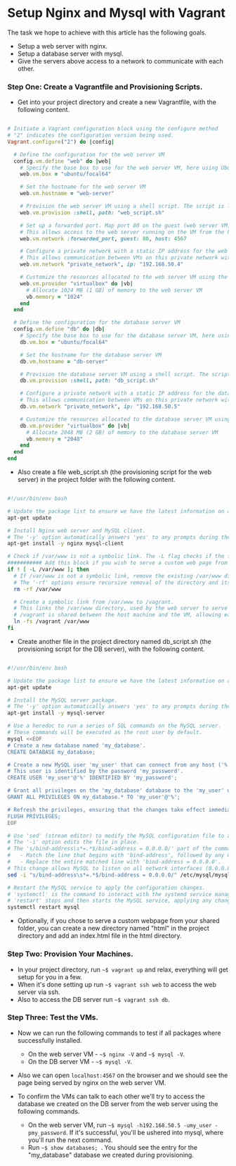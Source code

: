 # Setup Nginx and Mysql with Vagrant

The task we hope to achieve with this article has the following goals.
- Setup a web server with nginx.
- Setup a database server with mysql.
- Give the servers above access to a network to communicate with each other.

### Step One: Create a Vagrantfile and Provisioning Scripts.

- Get into your project directory and create a new Vagrantfile, with the following content.

``` ruby

# Initiate a Vagrant configuration block using the configure method
# "2" indicates the configuration version being used.
Vagrant.configure("2") do |config|

  # Define the configuration for the web server VM
  config.vm.define "web" do |web|
    # Specify the base box to use for the web server VM, here using Ubuntu 20.04 (Focal Fossa)
    web.vm.box = "ubuntu/focal64"

    # Set the hostname for the web server VM
    web.vm.hostname = "web-server"

    # Provision the web server VM using a shell script. The script is located at "web_script.sh"
    web.vm.provision :shell, path: "web_script.sh"

    # Set up a forwarded port. Map port 80 on the guest (web server VM) to port 4567 on the host machine
    # This allows access to the web server running on the VM from the host machine via port 4567
    web.vm.network :forwarded_port, guest: 80, host: 4567

    # Configure a private network with a static IP address for the web server VM
    # This allows communication between VMs on this private network without exposing them to the external network
    web.vm.network "private_network", ip: "192.168.50.4"

    # Customize the resources allocated to the web server VM using the VirtualBox provider
    web.vm.provider "virtualbox" do |vb|
      # Allocate 1024 MB (1 GB) of memory to the web server VM
      vb.memory = "1024"
    end
  end

  # Define the configuration for the database server VM
  config.vm.define "db" do |db|
    # Specify the base box to use for the database server VM, here using Ubuntu 20.04 (Focal Fossa)
    db.vm.box = "ubuntu/focal64"

    # Set the hostname for the database server VM
    db.vm.hostname = "db-server"

    # Provision the database server VM using a shell script. The script is located at "db_script.sh"
    db.vm.provision :shell, path: "db_script.sh"

    # Configure a private network with a static IP address for the database server VM
    # This allows communication between VMs on this private network without exposing them to the external network
    db.vm.network "private_network", ip: "192.168.50.5"

    # Customize the resources allocated to the database server VM using the VirtualBox provider
    db.vm.provider "virtualbox" do |vb|
      # Allocate 2048 MB (2 GB) of memory to the database server VM
      vb.memory = "2048"
    end
  end
end


```

- Also create a file web_script.sh (the provisioning script for the web server) in the project folder with the following content.

``` bash

#!/usr/bin/env bash

# Update the package list to ensure we have the latest information on available packages and their dependencies.
apt-get update

# Install Nginx web server and MySQL client.
# The '-y' option automatically answers 'yes' to any prompts during the installation process.
apt-get install -y nginx mysql-client

# Check if /var/www is not a symbolic link. The -L flag checks if the file is a symbolic link.
########### Add this block if you wish to serve a custom web page from your shared folder ############
if ! [ -L /var/www ]; then
  # If /var/www is not a symbolic link, remove the existing /var/www directory.
  # The '-rf' options ensure recursive removal of the directory and its contents without prompting for confirmation.
  rm -rf /var/www

  # Create a symbolic link from /var/www to /vagrant.
  # This links the /var/www directory, used by the web server to serve files, to the /vagrant directory.
  # /vagrant is shared between the host machine and the VM, allowing easy access and synchronization of files.
  ln -fs /vagrant /var/www
fi


```

- Create another file in the project directory named db_script.sh (the provisioning script for the DB server), with the following content.

``` bash

#!/usr/bin/env bash

# Update the package list to ensure we have the latest information on available packages and their dependencies.
apt-get update

# Install the MySQL server package.
# The '-y' option automatically answers 'yes' to any prompts during the installation process.
apt-get install -y mysql-server

# Use a heredoc to run a series of SQL commands on the MySQL server.
# These commands will be executed as the root user by default.
mysql <<EOF
# Create a new database named 'my_database'.
CREATE DATABASE my_database;

# Create a new MySQL user 'my_user' that can connect from any host ('%').
# This user is identified by the password 'my_password'.
CREATE USER 'my_user'@'%' IDENTIFIED BY 'my_password';

# Grant all privileges on the 'my_database' database to the 'my_user' user.
GRANT ALL PRIVILEGES ON my_database.* TO 'my_user'@'%';

# Refresh the privileges, ensuring that the changes take effect immediately.
FLUSH PRIVILEGES;
EOF

# Use 'sed' (stream editor) to modify the MySQL configuration file to allow external connections.
# The '-i' option edits the file in place.
# The 's/bind-address\s*=.*$/bind-address = 0.0.0.0/' part of the command uses a regular expression to:
#   - Match the line that begins with 'bind-address', followed by any whitespace (\s*), an equals sign (=), and any characters (.*) until the end of the line ($).
#   - Replace the entire matched line with 'bind-address = 0.0.0.0'.
# This change allows MySQL to listen on all network interfaces (0.0.0.0), enabling connections from any IP address.
sed -i "s/bind-address\s*=.*$/bind-address = 0.0.0.0/" /etc/mysql/mysql.conf.d/mysqld.cnf

# Restart the MySQL service to apply the configuration changes.
# 'systemctl' is the command to interact with the systemd service manager.
# 'restart' stops and then starts the MySQL service, applying any changes made to the configuration.
systemctl restart mysql


```

- Optionally, if you chose to serve a custom webpage from your shared folder, you can create a new directory named "html" in the project directory and add an index.html file in the html directory.


### Step Two: Provision Your Machines.

- In your project directory, run `~$ vagrant up` and relax, everything will get setup for you in a few.
- When it's done setting up run `~$ vagrant ssh web` to access the web server via ssh.
- Also to access the DB server run `~$ vagrant ssh db`.


### Step Three: Test the VMs.
- Now we can run the following commands to test if all packages where successfully installed.
    * On the web server VM - `~$ nginx -V` and `~$ mysql -V`.
    * On the DB server VM - `~$ mysql -V`.

- Also we can open `localhost:4567` on the browser and we should see the page being served by nginx on the web server VM.

- To confirm the VMs can talk to each other we'll try to access the database we created on the DB server from the web server using the following commands.
    * On the web server VM, run `~$ mysql -h192.168.50.5 -umy_user -pmy_password`. If it's successful, you'll be ushered into mysql, where you'll run the next command.
    * Run `~$ show databases; `. You should see the entry for the "my_database" database we created during provisioning.
